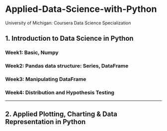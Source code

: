 # Applied-Data-Science-with-Python

University of Michigan: Coursera Data Science Specialization


## 1. Introduction to Data Science in Python

### Week1: Basic, Numpy

### Week2: Pandas data structure: Series, DataFrame

### Week3: Manipulating DataFrame

### Week4: Distribution and Hypothesis Testing
---

## 2. Applied Plotting, Charting & Data Representation in Python
